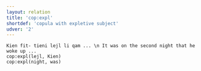 ```yaml
---
layout: relation
title: 'cop:expl'
shortdef: 'copula with expletive subject'
udver: '2'
---
```


~~~ sdparse
Kien fit- tieni lejl li qam ... \n It was on the second night that he woke up ...
cop:expl(lejl, Kien)
cop:expl(night, was)
~~~
<!-- Interlanguage links updated St lis 3 20:58:47 CET 2021 -->
